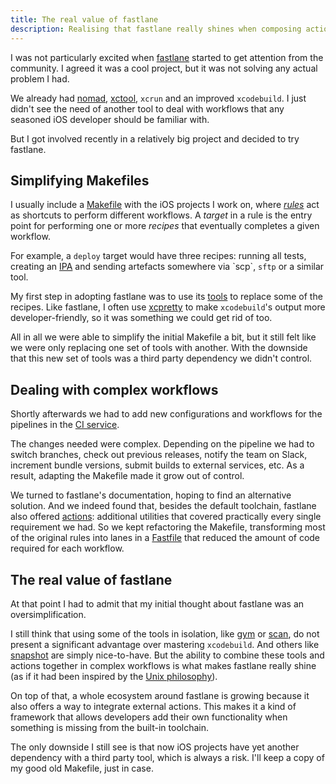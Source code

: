 ```yaml
---
title: The real value of fastlane
description: Realising that fastlane really shines when composing actions for more complex deployment pipelines
---
```

I was not particularly excited when [fastlane](https://fastlane.tools) started to get attention from the community. I agreed it was a cool project, but it was not solving any actual problem I had.

<!--more-->

We already had [nomad](https://github.com/nomad), [xctool](https://github.com/facebook/xctool), `xcrun` and an improved `xcodebuild`. I just didn't see the need of another tool to deal with workflows that any seasoned iOS developer should be familiar with.

But I got involved recently in a relatively big project and decided to try fastlane.

## Simplifying Makefiles
I usually include a [Makefile](https://www.gnu.org/software/make/manual/make.html#Introduction) with the iOS projects I work on, where [_rules_](https://www.gnu.org/software/make/manual/html_node/Rule-Introduction.html) act as shortcuts to perform different workflows. A _target_ in a rule is the entry point for performing one or more _recipes_ that eventually completes a given workflow.

For example, a `deploy` target would have three recipes: running all tests, creating an [IPA](https://en.wikipedia.org/wiki/.ipa_(file_extension)) and sending artefacts somewhere via `scp`, `sftp` or a similar tool.

My first step in adopting fastlane was to use its [tools](https://github.com/fastlane/fastlane/blob/7aeb29aea2eb437f8c6bd79f9c657528f160a3d0/README.md#fastlane-toolchain) to replace some of the recipes. Like fastlane, I often use [xcpretty](https://github.com/supermarin/xcpretty) to make `xcodebuild`'s output more developer-friendly, so it was something we could get rid of too.

All in all we were able to simplify the initial Makefile a bit, but it still felt like we were only replacing one set of tools with another. With the downside that this new set of tools was a third party dependency we didn't control.

## Dealing with complex workflows
Shortly afterwards we had to add new configurations and workflows for the pipelines in the [CI service](https://en.wikipedia.org/wiki/Continuous_integration).

The changes needed were complex. Depending on the pipeline we had to switch branches, check out previous releases, notify the team on Slack, increment bundle versions, submit builds to external services, etc. As a result, adapting the Makefile made it grow out of control.

We turned to fastlane's documentation, hoping to find an alternative solution. And we indeed found that, besides the default toolchain, fastlane also offered [actions](https://github.com/fastlane/fastlane/blob/master/docs/Actions.md): additional utilities that covered practically every single requirement we had. So we kept refactoring the Makefile, transforming most of the original rules into lanes in a [Fastfile](https://github.com/fastlane/fastlane/blob/7aeb29aea2eb437f8c6bd79f9c657528f160a3d0/docs/README.md#fastfile) that reduced the amount of code required for each workflow.

## The real value of fastlane
At that point I had to admit that my initial thought about fastlane was an oversimplification.

I still think that using some of the tools in isolation, like [gym](https://github.com/fastlane/gym) or [scan](https://github.com/fastlane/scan), do not present a significant advantage over mastering `xcodebuild`. And others like [snapshot](https://github.com/fastlane/snapshot) are simply nice-to-have. But the ability to combine these tools and actions together in complex workflows is what makes fastlane really shine (as if it had been inspired by the [Unix philosophy](https://en.wikipedia.org/wiki/Unix_philosophy)).

On top of that, a whole ecosystem around fastlane is growing because it also offers a way to integrate external actions. This makes it a kind of framework that allows developers add their own functionality when something is missing from the built-in toolchain.

The only downside I still see is that now iOS projects have yet another dependency with a third party tool, which is always a risk. I'll keep a copy of my good old Makefile, just in case.
